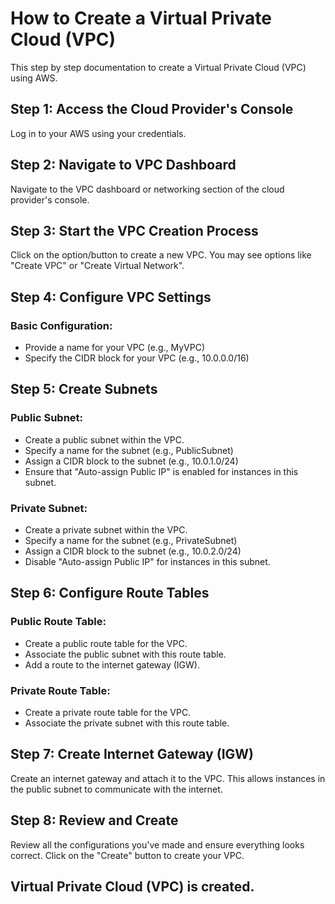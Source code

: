 # How to Create a Virtual Private Cloud (VPC)

This step by step documentation to create a Virtual Private Cloud (VPC) using AWS.

## Step 1: Access the Cloud Provider's Console

Log in to your AWS using your credentials.

## Step 2: Navigate to VPC Dashboard

Navigate to the VPC dashboard or networking section of the cloud provider's console.

## Step 3: Start the VPC Creation Process

Click on the option/button to create a new VPC. You may see options like "Create VPC" or "Create Virtual Network".

## Step 4: Configure VPC Settings

### Basic Configuration:
- Provide a name for your VPC (e.g., MyVPC)
- Specify the CIDR block for your VPC (e.g., 10.0.0.0/16)

## Step 5: Create Subnets

### Public Subnet:
- Create a public subnet within the VPC.
- Specify a name for the subnet (e.g., PublicSubnet)
- Assign a CIDR block to the subnet (e.g., 10.0.1.0/24)
- Ensure that "Auto-assign Public IP" is enabled for instances in this subnet.

### Private Subnet:
- Create a private subnet within the VPC.
- Specify a name for the subnet (e.g., PrivateSubnet)
- Assign a CIDR block to the subnet (e.g., 10.0.2.0/24)
- Disable "Auto-assign Public IP" for instances in this subnet.

## Step 6: Configure Route Tables

### Public Route Table:
- Create a public route table for the VPC.
- Associate the public subnet with this route table.
- Add a route to the internet gateway (IGW).

### Private Route Table:
- Create a private route table for the VPC.
- Associate the private subnet with this route table.

## Step 7: Create Internet Gateway (IGW)

Create an internet gateway and attach it to the VPC. This allows instances in the public subnet to communicate with the internet.

## Step 8: Review and Create

Review all the configurations you've made and ensure everything looks correct. Click on the "Create"  button to create your VPC.

## Virtual Private Cloud (VPC) is created.
